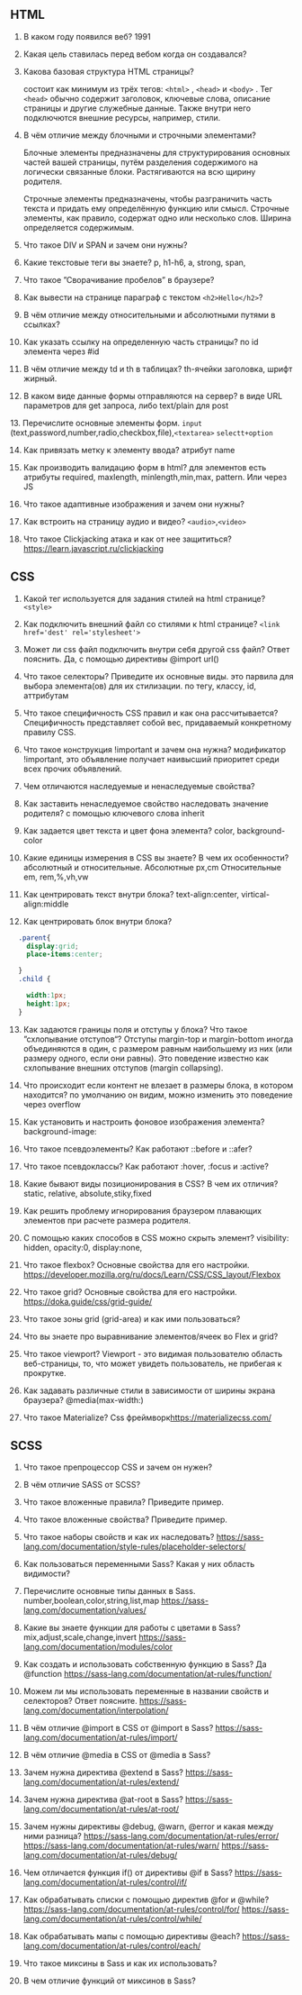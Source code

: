 ## HTML

1. В каком году появился веб? 1991

1. Какая цель ставилась перед вебом когда он создавался?

1. Какова базовая структура HTML страницы?

    состоит как минимум из трёх тегов: `<html>` , `<head>` и `<body>` . Тег `<head>` обычно содержит заголовок, ключевые слова, описание страницы и другие служебные данные. Также внутри него подключются внешние ресурсы, например, стили.

1. В чём отличие между блочными и строчными элементами?

    Блочные элементы предназначены для структурирования основных частей вашей страницы, путём разделения содержимого на логически связанные блоки. Растягиваются на всю щирину родителя.

    Строчные элементы предназначены, чтобы разграничить часть текста и придать ему определённую функцию или смысл. Строчные элементы, как правило, содержат одно или несколько слов. Ширина определяется содержимым.

1. Что такое DIV и SPAN и зачем они нужны?

1. Какие текстовые теги вы знаете? p, h1-h6, a, strong, span,

1. Что такое ”Сворачивание пробелов” в браузере?

1. Как вывести на странице параграф с текстом `<h2>Hello</h2>`?

1. В чём отличие между относительными и абсолютными путями в ссылках?

10. Как указать ссылку на определенную часть страницы? по id элемента через #id

11. В чём отличие между td и th в таблицах? th-ячейки заголовка, шрифт жирный.

12. В каком виде данные формы отправляются на сервер?
    в виде URL параметров для get запроса, либо text/plain для post

1З. Перечислите основные элементы форм.
    `input` (text,password,number,radio,checkbox,file),`<textarea>` `selectt+option`

14. Как привязать метку к элементу ввода? атрибут name

15. Как производить валидацию форм в html?
    для элементов есть атрибуты required, maxlength, minlength,min,max, pattern. Или через JS

16. Что такое адаптивные изображения и зачем они нужны?

17. Как встроить на страницу аудио и видео? `<audio>`,`<video>`

18. Что такое Clickjacking атака и как от нее защититься?
<https://learn.javascript.ru/clickjacking>

## CSS

1. Какой тег используется для задания стилей на html странице? `<style>`

1. Как подключить внешний файл со стилями к html странице?
    `<link href='dest' rel='stylesheet'>`

1. Может ли css файл подключить внутри себя другой css файл? Ответ пояснить.
    Да, с помощью директивы @import url()

1. Что такое селекторы? Приведите их основные виды.
    это парвила для выбора элемента(ов) для их стилизации. по тегу, классу, id, аттрибутам

1. Что такое специфичность CSS правил и как она рассчитывается?
     Специфичность представляет собой вес, придаваемый конкретному правилу CSS.

1. Что такое конструкция !important и зачем она нужна?
    модификатор !important, это объявление получает наивысший приоритет среди всех прочих объявлений.

1. Чем отличаются наследуемые и ненаследуемые свойства?

1. Как заставить ненаследуемое свойство наследовать значение родителя? с помощью ключевого слова inherit

1. Как задается цвет текста и цвет фона элемента? color, background-color

10. Какие единицы измерения в CSS вы знаете? В чем их особенности? абсолютный и относительные. Абсолютные px,cm Относительные em, rem,%,vh,vw

11. Как центрировать текст внутри блока? text-align:center, virtical-align:middle

12. Как центрировать блок внутри блока?

```CSS
  .parent{
    display:grid;
    place-items:center;

  }
  .child {

    width:1px;
    height:1px;
  }
  ```

13. Как задаются границы поля и отступы у блока? Что такое ”схлопывание отступов“?
    Отступы margin-top и margin-bottom иногда объединяются в один, с размером равным наибольшему из них (или размеру одного, если они равны). Это поведение известно как схлопывание внешних отступов (margin collapsing).

14. Что происходит если контент не влезает в размеры блока, в котором находится? по умолчанию он видим, можно изменить это поведение через overflow

15. Как установить и настроить фоновое изображения элемента? background-image:

16. Что такое псевдоэлементы? Как работают ::before и ::afer?

17. Что такое псевдоклассы? Как работают :hover, :focus и :active?

18. Какие бывают виды позиционирования в CSS? В чем их отличия? static, relative, absolute,stiky,fixed

19. Как решить проблему игнорирования браузером плавающих элементов при
расчете размера родителя.

20. С помощью каких способов в CSS можно скрыть элемент? visibility: hidden, opacity:0, display:none,

21. Что такое flexbox? Основные свойства для его настройки.
    <https://developer.mozilla.org/ru/docs/Learn/CSS/CSS_layout/Flexbox>

22. Что такое grid? Основные свойства для его настройки.
<https://doka.guide/css/grid-guide/>

23. Что такое зоны grid (grid-area) и как ими пользоваться?

24. Что вы знаете про выравнивание элементов/ячеек во Flex и grid?

25. Что такое viewport?
    Viewport - это видимая пользователю область веб-страницы, то, что может увидеть пользователь, не прибегая к прокрутке.

26. Как задавать различные стили в зависимости от ширины экрана браузера? @media(max-width:)

27. Что такое Materialize? Css фреймворк<https://materializecss.com/>

## SCSS

1. Что такое препроцессор CSS и зачем он нужен?

1. В чём отличие SASS от SCSS?

1. Что такое вложенные правила? Приведите пример.

1. Что такое вложенные свойства? Приведите пример.

1. Что такое наборы свойств и как их наследовать?
    <https://sass-lang.com/documentation/style-rules/placeholder-selectors/>

1. Как пользоваться переменными Sass? Какая у них область видимости?

1. Перечислите основные типы данных в Sass.
    number,boolean,color,string,list,map
    <https://sass-lang.com/documentation/values/>

1. Какие вы знаете функции для работы с цветами в Sass?
    mix,adjust,scale,change,invert
    <https://sass-lang.com/documentation/modules/color>

1. Как создать и использовать собственную функцию в Sass? Да @function
    <https://sass-lang.com/documentation/at-rules/function/>

10. Можем ли мы использовать переменные в названии свойств и селекторов? Ответ
поясните.
        <https://sass-lang.com/documentation/interpolation/>

11. В чём отличие @import в CSS от @import в Sass?
    <https://sass-lang.com/documentation/at-rules/import/>

12. В чём отличие @media в CSS от @media в Sass?

13. Зачем нужна директива @extend в Sass?
    <https://sass-lang.com/documentation/at-rules/extend/>

14. Зачем нужна директива @at-root в Sass?
    <https://sass-lang.com/documentation/at-rules/at-root/>

15. Зачем нужны директивы @debug, @warn, @error и какая между ними разница?
    <https://sass-lang.com/documentation/at-rules/error/>
    <https://sass-lang.com/documentation/at-rules/warn/>
    <https://sass-lang.com/documentation/at-rules/debug/>

16. Чем отличается функция if() от директивы @if в Sass?
    <https://sass-lang.com/documentation/at-rules/control/if/>

17. Как обрабатывать списки с помощью директив @for и @while?
    <https://sass-lang.com/documentation/at-rules/control/for/>
    <https://sass-lang.com/documentation/at-rules/control/while/>

18. Как обрабатывать мапы с помощью директивы @each?
    <https://sass-lang.com/documentation/at-rules/control/each/>

19. Что такое миксины в Sass и как их использовать?

20. В чем отличие функций от миксинов в Sass?
